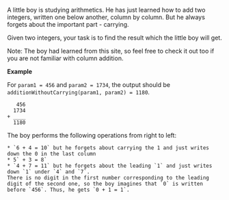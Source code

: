 A little boy is studying arithmetics. He has just learned how to add two integers, written one below another, column by column. But he always forgets about the important part - carrying.

Given two integers, your task is to find the result which the little boy will get.

Note: The boy had learned from this site, so feel free to check it out too if you are not familiar with column addition.

**Example**

For `param1 = 456` and `param2 = 1734`, the output should be
`additionWithoutCarrying(param1, param2) = 1180`.

```
   456
  1734
+ ____
  1180
  ```

The boy performs the following operations from right to left:

    * `6 + 4 = 10` but he forgets about carrying the 1 and just writes down the 0 in the last column
    * 5` + 3 = 8`
    * `4 + 7 = 11` but he forgets about the leading `1` and just writes down `1` under `4` and `7`.
    There is no digit in the first number corresponding to the leading digit of the second one, so the boy imagines that `0` is written before `456`. Thus, he gets `0 + 1 = 1`.
